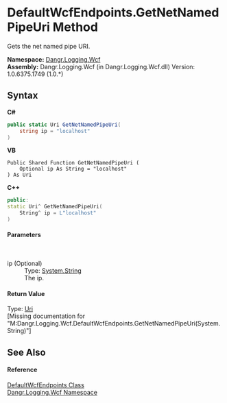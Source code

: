 # DefaultWcfEndpoints.GetNetNamedPipeUri Method 
 

Gets the net named pipe URI.

**Namespace:**&nbsp;<a href="N_Dangr_Logging_Wcf">Dangr.Logging.Wcf</a><br />**Assembly:**&nbsp;Dangr.Logging.Wcf (in Dangr.Logging.Wcf.dll) Version: 1.0.6375.1749 (1.0.*)

## Syntax

**C#**<br />
``` C#
public static Uri GetNetNamedPipeUri(
	string ip = "localhost"
)
```

**VB**<br />
``` VB
Public Shared Function GetNetNamedPipeUri ( 
	Optional ip As String = "localhost"
) As Uri
```

**C++**<br />
``` C++
public:
static Uri^ GetNetNamedPipeUri(
	String^ ip = L"localhost"
)
```


#### Parameters
&nbsp;<dl><dt>ip (Optional)</dt><dd>Type: <a href="http://msdn2.microsoft.com/en-us/library/s1wwdcbf" target="_blank">System.String</a><br />The ip.</dd></dl>

#### Return Value
Type: <a href="http://msdn2.microsoft.com/en-us/library/txt7706a" target="_blank">Uri</a><br />\[Missing <returns> documentation for "M:Dangr.Logging.Wcf.DefaultWcfEndpoints.GetNetNamedPipeUri(System.String)"\]

## See Also


#### Reference
<a href="T_Dangr_Logging_Wcf_DefaultWcfEndpoints">DefaultWcfEndpoints Class</a><br /><a href="N_Dangr_Logging_Wcf">Dangr.Logging.Wcf Namespace</a><br />